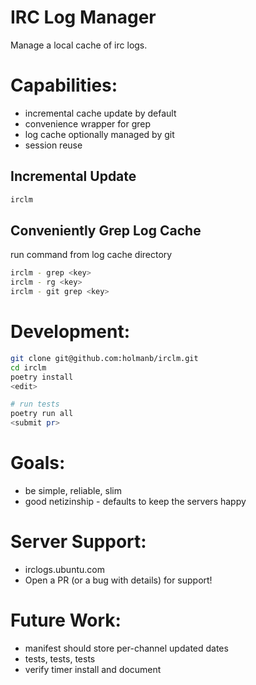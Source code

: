 IRC Log Manager
===============

Manage a local cache of irc logs.

Capabilities:
=============

- incremental cache update by default
- convenience wrapper for grep
- log cache optionally managed by git
- session reuse

Incremental Update
------------------

```bash
irclm
```

Conveniently Grep Log Cache
---------------------------

run command from log cache directory

```bash
irclm - grep <key>
irclm - rg <key>
irclm - git grep <key>
```

Development:
============

```bash
git clone git@github.com:holmanb/irclm.git
cd irclm
poetry install
<edit>

# run tests
poetry run all
<submit pr>
```

Goals:
======
- be simple, reliable, slim
- good netizinship - defaults to keep the servers happy

Server Support:
===============
- irclogs.ubuntu.com
- Open a PR (or a bug with details) for support!

Future Work:
============
- manifest should store per-channel updated dates
- tests, tests, tests
- verify timer install and document
